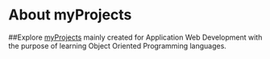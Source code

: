 # About myProjects

##Explore [myProjects](https://github.com/svyatossr/myProjects) mainly created for Application Web Development with the purpose of learning Object Oriented Programming languages. 
